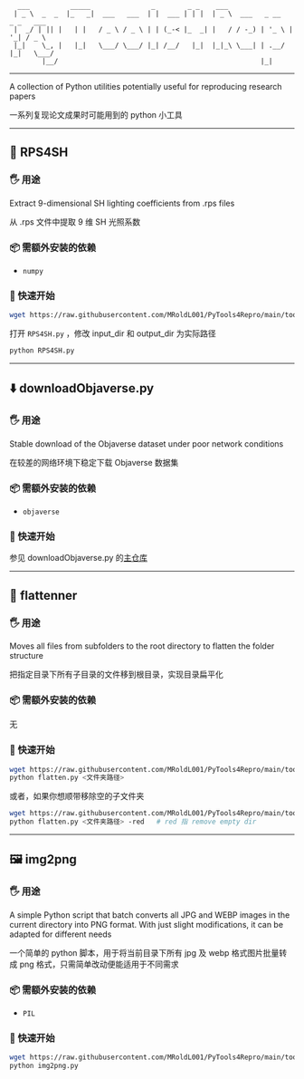 ```text
  ___          _____               _        _ _    ___                          
 | _ \  _  _  |_   _|  ___   ___  | |  ___ | | |  | _ \  ___   _ __   _ _   ___ 
 |  _/ | || |   | |   / _ \ / _ \ | | (_-< |_  _| |   / / -_) | '_ \ | '_| / _ \
 |_|    \_, |   |_|   \___/ \___/ |_| /__/   |_|  |_|_\ \___| | .__/ |_|   \___/
        |__/                                                  |_|               
```

---

A collection of Python utilities potentially useful for reproducing research papers

一系列复现论文成果时可能用到的 python 小工具

---

## 🔦 RPS4SH

### 🖐 用途
Extract 9-dimensional SH lighting coefficients from .rps files 

从 .rps 文件中提取 9 维 SH 光照系数

### 📦 需额外安装的依赖

- `numpy`

### 🚀 快速开始

```bash
wget https://raw.githubusercontent.com/MRoldL001/PyTools4Repro/main/tools/RPS4SH.py
```

打开 `RPS4SH.py` ，修改 input_dir 和 output_dir 为实际路径

```bash
python RPS4SH.py
```

---

## ⬇️ downloadObjaverse.py

### 🖐 用途
Stable download of the Objaverse dataset under poor network conditions

在较差的网络环境下稳定下载 Objaverse 数据集

### 📦 需额外安装的依赖

- `objaverse`

### 🚀 快速开始

参见 downloadObjaverse.py 的[主仓库](https://github.com/MRoldL001/downloadObjaverse)

---

## 🌲 flattenner

### 🖐 用途
Moves all files from subfolders to the root directory to flatten the folder structure

把指定目录下所有子目录的文件移到根目录，实现目录扁平化

### 📦 需额外安装的依赖

无

### 🚀 快速开始

```bash
wget https://raw.githubusercontent.com/MRoldL001/PyTools4Repro/main/tools/flattenner.py
python flatten.py <文件夹路径>
```

或者，如果你想顺带移除空的子文件夹

```bash
wget https://raw.githubusercontent.com/MRoldL001/PyTools4Repro/main/tools/flattenner.py
python flatten.py <文件夹路径> -red   # red 指 remove empty dir
```

---

## 🖼️ img2png

### 🖐 用途
A simple Python script that batch converts all JPG and WEBP images in the current directory into PNG format. With just slight modifications, it can be adapted for different needs

一个简单的 python 脚本，用于将当前目录下所有 jpg 及 webp 格式图片批量转成 png 格式，只需简单改动便能适用于不同需求

### 📦 需额外安装的依赖

- `PIL`

### 🚀 快速开始

```bash
wget https://raw.githubusercontent.com/MRoldL001/PyTools4Repro/main/tools/img2png.py
python img2png.py
```
